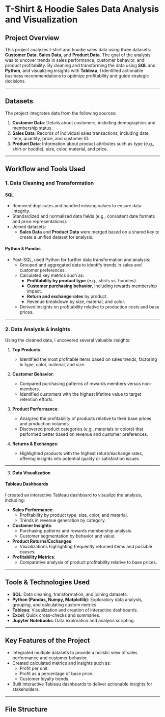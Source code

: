 # T-Shirt & Hoodie Sales Data Analysis and Visualization

## Project Overview

This project analyzes t-shirt and hoodie sales data using three datasets: **Customer Data**, **Sales Data**, and **Product Data**. The goal of the analysis was to uncover trends in sales performance, customer behavior, and product profitability. By cleaning and transforming the data using **SQL** and **Python**, and visualizing insights with **Tableau**, I identified actionable business recommendations to optimize profitability and guide strategic decisions.

---

## Datasets

The project integrates data from the following sources:
1. **Customer Data**: Details about customers, including demographics and membership status.
2. **Sales Data**: Records of individual sales transactions, including date, item, quantity, price, and customer ID.
3. **Product Data**: Information about product attributes such as type (e.g., shirt or hoodie), size, color, material, and price.

---

## Workflow and Tools Used

### 1. **Data Cleaning and Transformation**

#### SQL
- Removed duplicates and handled missing values to ensure data integrity.
- Standardized and normalized data fields (e.g., consistent date formats and price representations).
- Joined datasets:
  - **Sales Data** and **Product Data** were merged based on a shared key to create a unified dataset for analysis.

#### Python & Pandas
- Post-SQL, used Python for further data transformation and analysis:
  - Grouped and aggregated data to identify trends in sales and customer preferences.
  - Calculated key metrics such as:
    - **Profitability by product type** (e.g., shirts vs. hoodies).
    - **Customer purchasing behavior**, including rewards membership impact.
    - **Return and exchange rates** by product.
    - Revenue breakdown by size, material, and color.
  - Derived insights on profitability relative to production costs and base prices.

---

### 2. **Data Analysis & Insights**

Using the cleaned data, I uncovered several valuable insights:

1. **Top Products**:
   - Identified the most profitable items based on sales trends, factoring in type, color, material, and size.

2. **Customer Behavior**:
   - Compared purchasing patterns of rewards members versus non-members.
   - Identified customers with the highest lifetime value to target retention efforts.

3. **Product Performance**:
   - Analyzed the profitability of products relative to their base prices and production volumes.
   - Discovered product categories (e.g., materials or colors) that performed better based on revenue and customer preferences.

4. **Returns & Exchanges**:
   - Highlighted products with the highest return/exchange rates, offering insights into potential quality or satisfaction issues.

---

 3. **Data Visualization**

#### Tableau Dashboards
I created an interactive Tableau dashboard to visualize the analysis, including:
- **Sales Performance**:
  - Profitability by product type, size, color, and material.
  - Trends in revenue generation by category.
- **Customer Insights**:
  - Purchasing patterns and rewards membership analysis.
  - Customer segmentation by behavior and value.
- **Product Returns/Exchanges**:
  - Visualizations highlighting frequently returned items and possible causes.
- **Profitability Metrics**:
  - Comparative analysis of product profitability relative to base prices.

---

## Tools & Technologies Used

- **SQL**: Data cleaning, transformation, and joining datasets.
- **Python (Pandas, Numpy, Matplotlib)**: Exploratory data analysis, grouping, and calculating custom metrics.
- **Tableau**: Visualization and creation of interactive dashboards.
- **Excel**: Quick cross-checks and summaries.
- **Jupyter Notebooks**: Data exploration and analysis scripting.

---

## Key Features of the Project

- Integrated multiple datasets to provide a holistic view of sales performance and customer behavior.
- Created calculated metrics and insights such as:
  - Profit per unit.
  - Profit as a percentage of base price.
  - Customer loyalty trends.
- Built interactive Tableau dashboards to deliver actionable insights for stakeholders.

---

## File Structure

